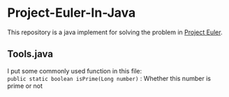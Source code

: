 # Project-Euler-In-Java    
This repository is a java implement for solving the problem in [Project Euler](https://projecteuler.net/).   

## Tools.java    
I put some commonly used function in this file:    
`public static boolean isPrime(Long number)` : Whether this number is prime or not    